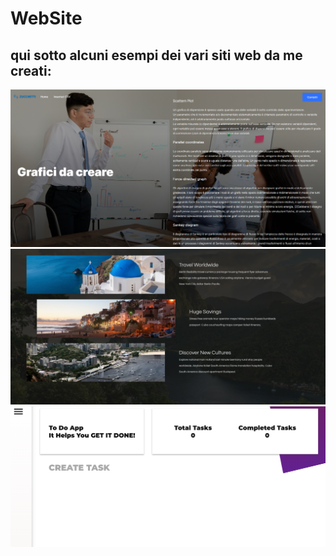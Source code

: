 # WebSite
## qui sotto alcuni esempi dei vari siti web da me creati:
![first](/examples/first.PNG)
![second](/examples/second.PNG)
![third](/examples/third.PNG)
